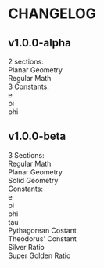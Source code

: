 # CHANGELOG

## v1.0.0-alpha
  2 sections:  
  Planar Geometry  
  Regular Math  
  3 Constants:  
  e  
  pi  
  phi 
## v1.0.0-beta
  3 Sections:  
  Regular Math  
  Planar Geometry  
  Solid Geometry  
  Constants:  
  e  
  pi  
  phi  
  tau  
  Pythagorean Costant  
  Theodorus' Constant  
  Silver Ratio  
  Super Golden Ratio  
